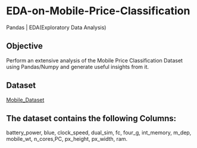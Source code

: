 # EDA-on-Mobile-Price-Classification
Pandas | EDA(Exploratory Data Analysis)
## Objective 
Perform an extensive analysis of the Mobile Price Classification Dataset using Pandas/Numpy and generate useful insights from it.

## Dataset
[Mobile_Dataset](https://drive.google.com/file/d/1kxL9pgdacShmHZc-_Q_POg6bsvA2vPDq/view?usp=sharing)

## The dataset contains the following Columns:
battery_power, blue, clock_speed,	dual_sim, fc, four_g, int_memory, m_dep, mobile_wt,	n_cores,PC, px_height, px_width, ram.
